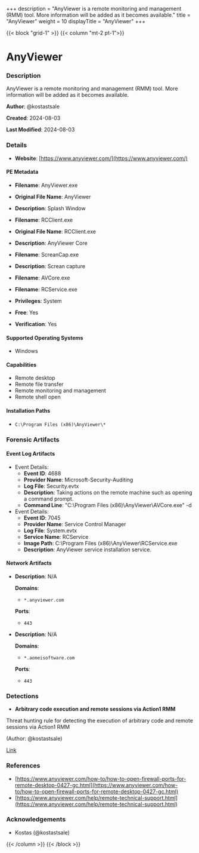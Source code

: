 +++
description = "AnyViewer is a remote monitoring and management (RMM) tool. More information will be added as it becomes available."
title = "AnyViewer"
weight = 10
displayTitle = "AnyViewer"
+++


{{< block "grid-1" >}}
{{< column "mt-2 pt-1">}}

# AnyViewer


### Description

AnyViewer is a remote monitoring and management (RMM) tool. More information will be added as it becomes available.


**Author**: @kostastsale

**Created**: 2024-08-03

**Last Modified**: 2024-08-03

### Details

- **Website**: [https://www.anyviewer.com/](https://www.anyviewer.com/)

#### PE Metadata
- **Filename**: AnyViewer.exe
- **Original File Name**: AnyViewer
- **Description**: Splash Window
- **Filename**: RCClient.exe
- **Original File Name**: RCClient.exe
- **Description**: AnyViewer Core
- **Filename**: ScreanCap.exe
- **Description**: Screan capture
- **Filename**: AVCore.exe
- **Filename**: RCService.exe

- **Privileges**: System

- **Free**: Yes

- **Verification**: Yes

#### Supported Operating Systems
- Windows

#### Capabilities
- Remote desktop
- Remote file transfer
- Remote monitoring and management
- Remote shell open


#### Installation Paths
- `C:\Program Files (x86)\AnyViewer\*`

### Forensic Artifacts


#### Event Log Artifacts
- Event Details:
  - **Event ID**: 4688
  - **Provider Name**: Microsoft-Security-Auditing
  - **Log File**: Security.evtx
  - **Description**: Taking actions on the remote machine such as opening a command prompt.
  - **Command Line**: "C:\\Program Files (x86)\\AnyViewer\\AVCore.exe" -d
- Event Details:
  - **Event ID**: 7045
  - **Provider Name**: Service Control Manager
  - **Log File**: System.evtx
  - **Service Name**: RCService
  - **Image Path**: C:\\Program Files (x86)\\AnyViewer\\RCService.exe
  - **Description**: AnyViewer service installation service.


#### Network Artifacts

- **Description**: N/A

  **Domains**:
    - `*.anyviewer.com`

  **Ports**:
    - `443`

- **Description**: N/A

  **Domains**:
    - `*.aomeisoftware.com`

  **Ports**:
    - `443`



### Detections
-   **Arbitrary code execution and remote sessions via Action1 RMM**

  Threat hunting rule for detecting the execution of arbitrary code and remote sessions via Action1 RMM

  (Author: @kostastsale)

  [Link](https://github.com/tsale/Sigma_rules/blob/main/Threat%20Hunting%20Queries/Anyviewer.yml)


### References
- [https://www.anyviewer.com/how-to/how-to-open-firewall-ports-for-remote-desktop-0427-gc.html](https://www.anyviewer.com/how-to/how-to-open-firewall-ports-for-remote-desktop-0427-gc.html)
- [https://www.anyviewer.com/help/remote-technical-support.html](https://www.anyviewer.com/help/remote-technical-support.html)

### Acknowledgements
- Kostas (@kostastsale)

{{< /column >}}
{{< /block >}}
